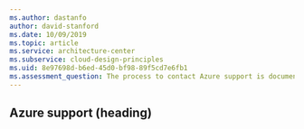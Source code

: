 ```yaml
---
ms.author: dastanfo
author: david-stanford
ms.date: 10/09/2019
ms.topic: article
ms.service: architecture-center
ms.subservice: cloud-design-principles
ms.uid: 8e97698d-b6ed-45d0-bf98-89f5cd7e6fb1
ms.assessment_question: The process to contact Azure support is documented and understood
---
```

## Azure support (heading)

<div class="alert is-warning"><p></p></div>

